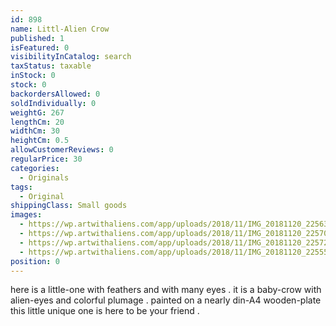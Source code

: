 ```yaml
---
id: 898
name: Littl-Alien Crow
published: 1
isFeatured: 0
visibilityInCatalog: search
taxStatus: taxable
inStock: 0
stock: 0
backordersAllowed: 0
soldIndividually: 0
weightG: 267
lengthCm: 20
widthCm: 30
heightCm: 0.5
allowCustomerReviews: 0
regularPrice: 30
categories:
  - Originals
tags:
  - Original
shippingClass: Small goods
images:
  - https://wp.artwithaliens.com/app/uploads/2018/11/IMG_20181120_225636-scaled.jpg
  - https://wp.artwithaliens.com/app/uploads/2018/11/IMG_20181120_225703-scaled.jpg
  - https://wp.artwithaliens.com/app/uploads/2018/11/IMG_20181120_225726-scaled.jpg
  - https://wp.artwithaliens.com/app/uploads/2018/11/IMG_20181120_225557-scaled.jpg
position: 0
---
```


here is a little-one with feathers and with many eyes .
it is a baby-crow with alien-eyes and colorful plumage .
painted on a nearly din-A4 wooden-plate this little unique one is here to be your friend .
